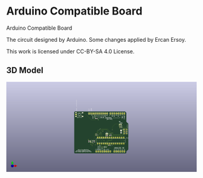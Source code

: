 # Arduino Compatible Board

Arduino Compatible Board

The circuit designed by Arduino.
Some changes applied by Ercan Ersoy.

This work is licensed under CC-BY-SA 4.0 License.

## 3D Model

![3D Model](pcb.png)

